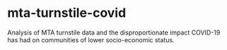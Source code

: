 # mta-turnstile-covid
Analysis of MTA turnstile data and the disproportionate impact COVID-19 has had on communities of lower socio-economic status.
